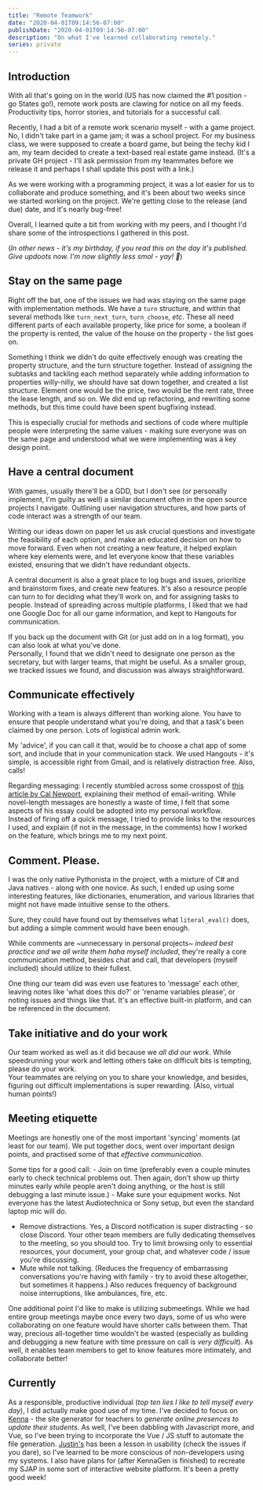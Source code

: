 ```yaml
---
title: "Remote Teamwork"
date: "2020-04-01T09:14:56-07:00"
publishDate: "2020-04-01T09:14:56-07:00"
description: "On what I've learned collaborating remotely."
series: private
---
```


## Introduction

With all that's going on in the world (US has now claimed the #1 position - go States go!), remote work posts are clawing for notice on all my feeds. Productivity tips, horror stories, and tutorials for a successful call.

Recently, I had a bit of a remote work scenario myself - with a game project. No, I didn't take part in a game jam; it was a school project. For my business class, we were supposed to create a board game, but being the techy kid I am, my team decided to create a text-based real estate game instead. (It's a private GH project - I'll ask permission from my teammates before we release it and perhaps I shall update this post with a link.)

As we were working with a programming project, it was a lot easier for us to collaborate and produce something, and it's been about two weeks since we started working on the project. We're getting close to the release (and due) date, and it's nearly bug-free!

Overall, I learned quite a bit from working with my peers, and I thought I'd share some of the introspections I gathered in this post.

(_In other news - it's my birthday, if you read this on the day it's published. Give updoots now. I'm now slightly less smol - yay! :tada:_)

## Stay on the same page

Right off the bat, one of the issues we had was staying on the same page with implementation methods. We have a `turn` structure, and within that several methods like `turn_next_turn`, `turn_choose`, _etc_. These all need different parts of each available property, like price for some, a boolean if the property is rented, the value of the house on the property - the list goes on.

Something I think we didn't do quite effectively enough was creating the property structure, and the turn structure together. Instead of assigning the subtasks and tackling each method separately while adding information to properties willy-nilly, we should have sat down together, and created a list structure. Element one would be the price, two would be the rent rate, three the lease length, and so on. We did end up refactoring, and rewriting some methods, but this time could have been spent bugfixing instead.

This is especially crucial for methods and sections of code where multiple people were interpreting the same values - making sure everyone was on the same page and understood what we were implementing was a key design point.

## Have a central document

With games, usually there'll be a GDD, but I don't see (or personally implement, I'm guilty as well) a similar document often in the open source projects I navigate. Outlining user navigation structures, and how parts of code interact was a strength of our team.

Writing our ideas down on paper let us ask crucial questions and investigate the feasibility of each option, and make an educated decision on how to move forward. Even when not creating a new feature, it helped explain where key elements were, and let everyone know that these variables existed, ensuring that we didn't have redundant objects.

A central document is also a great place to log bugs and issues, prioritize and brainstorm fixes, and create new features. It's also a resource people can turn to for deciding what they'll work on, and for assigning tasks to people. Instead of spreading across multiple platforms, I liked that we had one Google Doc for all our game information, and kept to Hangouts for communication.

If you back up the document with Git (or just add on in a log format), you can also look at what you've done.  
Personally, I found that we didn't need to designate one person as the secretary, but with larger teams, that might be useful. As a smaller group, we tracked issues we found, and discussion was always straightforward.

## Communicate effectively

Working with a team is always different than working alone. You have to ensure that people understand what you're doing, and that a task's been claimed by one person. Lots of logistical admin work.

My 'advice', if you can call it that, would be to choose a chat app of some sort, and include that in your communication stack. We used Hangouts - it's simple, is accessible right from Gmail, and is relatively distraction free. Also, calls!

Regarding messaging: I recently stumbled across some crosspost of [this article by Cal Newport](https://www.calnewport.com/blog/2016/04/19/write-longer-emails/), explaining their method of email-writing. While novel-length messages are honestly a waste of time, I felt that some aspects of his essay could be adopted into my personal workflow.  
Instead of firing off a quick message, I tried to provide links to the resources I used, and explain (if not in the message, in the comments) how I worked on the feature, which brings me to my next point.

## Comment. Please.

I was the only native Pythonista in the project, with a mixture of C# and Java natives - along with one novice. As such, I ended up using some interesting features, like dictionaries, enumeration, and various libraries that might not have made intuitive sense to the others.

Sure, they could have found out by themselves what `literal_eval()` does, but adding a simple comment would have been enough.

While comments are ~unnecessary in personal projects~ _indeed best practice and we all write them haha myself included_, they're really a core communication method, besides chat and call, that developers (myself included) should utilize to their fullest.

One thing our team did was even use features to 'message' each other, leaving notes like 'what does this do?' or 'rename variables please', or noting issues and things like that. It's an effective built-in platform, and can be referenced in the document.

## Take initiative and do your work

Our team worked as well as it did because we _all did our work_. While speedrunning your work and letting others take on difficult bits is tempting, please do your work.  
Your teammates are relying on you to share your knowledge, and besides, figuring out difficult implementations is super rewarding. (Also, virtual human points!)

## Meeting etiquette

Meetings are honestly one of the most important 'syncing' moments (at least for our team). We put together docs, went over important design points, and practised some of that _effective communication_.

Some tips for a good call: - Join on time (preferably even a couple minutes early to check technical problems out. Then again, don't show up thirty minutes early while people aren't doing anything, or the host is still debugging a last minute issue.) - Make sure your equipment works. Not everyone has the latest Audiotechnica or Sony setup, but even the standard laptop mic will do.  
 - Remove distractions. Yes, a Discord notification is super distracting - so close Discord. Your other team members are fully dedicating themselves to the meeting, so you should too. Try to limit browsing only to essential resources, your document, your group chat, and whatever code / issue you're discussing.  
 - Mute while not talking. (Reduces the frequency of embarrassing conversations you're having with family - try to avoid these altogether, but sometimes it happens.) Also reduces frequency of background noise interruptions, like ambulances, fire, etc.

One additional point I'd like to make is utilizing submeetings. While we had entire group meetings maybe once every two days, some of us who were collaborating on one feature would have shorter calls between them. That way, precious all-together time wouldn't be wasted (especially as building and debugging a new feature with time pressure on call is _very difficult_). As well, it enables team members to get to know features more intimately, and collaborate better!

## Currently

As a responsible, productive individual (_top ten lies I like to tell myself every day_), I did actually make good use of my time. I've decided to focus on [Kenna](https://kewbish.github.io/kenna) - the site generator for teachers to _generate online presences to update their students_. As well, I've been dabbling with Javascript more, and Vue, so I've been trying to incorporate the Vue / JS stuff to automate the file generation. [Justin's](https://github.com/kewbish/justin) has been a lesson in usability (check the issues if you dare), so I've learned to be more conscious of non-developers using my systems. I also have plans for (after KennaGen is finished) to recreate my SJAP in some sort of interactive website platform. It's been a pretty good week!
